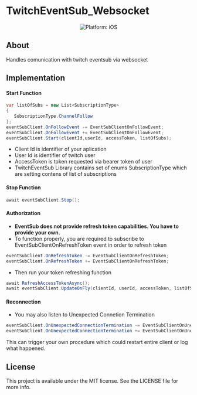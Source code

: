 # TwitchEventSub_Websocket
<p align="center">
  <img src="https://img.shields.io/badge/Platform-.NET-lightgrey.svg" style="max-height: 300px;" alt="Platform: iOS">
</p>

## About
Handles comunication with twitch eventsub via websocket

## Implementation

#### Start Function
```csharp
var listOfSubs = new List<SubscriptionType>
{
   SubscriptionType.ChannelFollow
};
eventSubClient.OnFollowEvent -= EventSubClientOnFollowEvent;
eventSubClient.OnFollowEvent += EventSubClientOnFollowEvent;
eventSubClient.Start(clientId,userId, accessToken, listOfSubs);
```

* Client Id is identifier of your aplication
* User Id is identifier of twitch user
* AccessToken is token requested via bearer token of user
* TwitchEventSub Library contains set of enums SubscriptionType which are setting contens of list of subscriptions
#### Stop Function
```csharp
await eventSubClient.Stop();
```
#### Authorization
* **EventSub does not provide refresh token capabilities. You have to provide your own.**
* To function properly, you are required to subscribe to EventSubClientOnRefreshToken event in order to refresh token
```csharp
eventSubClient.OnRefreshToken -= EventSubClientOnRefreshToken;
eventSubClient.OnRefreshToken += EventSubClientOnRefreshToken;
```
* Then run your token refreshing function
```csharp
await RefreshAccessTokenAsync();
await eventSubClient.UpdateOnFly(clientId, userId, accessToken, listOfSubs);
```
#### Reconnection
* You may also listen to Unexpected Connetion Termination
```csharp
eventSubClient.OnUnexpectedConnectionTermination -= EventSubClientOnUnexpectedConnectionTermination;
eventSubClient.OnUnexpectedConnectionTermination += EventSubClientOnUnexpectedConnectionTermination;
```
This can trigger your own procedure which could restart entire client or log what happened.

## License
This project is available under the MIT license. See the LICENSE file for more info.
